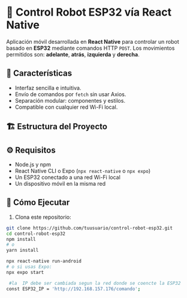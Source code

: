 # 🤖 Control Robot ESP32 vía React Native

Aplicación móvil desarrollada en **React Native** para controlar un robot basado en **ESP32** mediante comandos HTTP `POST`. Los movimientos permitidos son: **adelante**, **atrás**, **izquierda** y **derecha**.

## 📱 Características

- Interfaz sencilla e intuitiva.
- Envío de comandos por `fetch` sin usar Axios.
- Separación modular: componentes y estilos.
- Compatible con cualquier red Wi-Fi local.

## 🏗️ Estructura del Proyecto


## ⚙️ Requisitos

- Node.js y npm
- React Native CLI o Expo (`npx react-native` o `npx expo`)
- Un ESP32 conectado a una red Wi-Fi local
- Un dispositivo móvil en la misma red

## 🚀 Cómo Ejecutar

1. Clona este repositorio:

```bash
git clone https://github.com/tuusuario/control-robot-esp32.git
cd control-robot-esp32
npm install
# o
yarn install

npx react-native run-android
# o si usas Expo:
npx expo start

 #la  IP debe ser cambiada segun la red donde se coencte la ESP32 
const ESP32_IP = 'http://192.168.157.176/comando';
